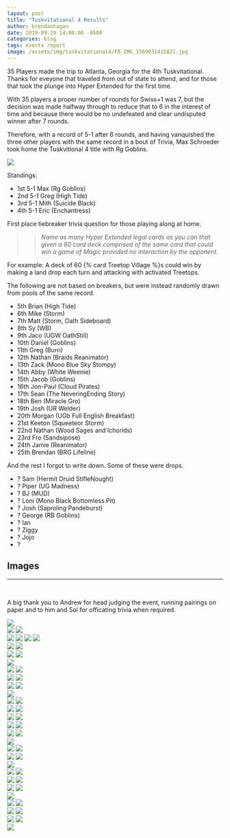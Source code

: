 ```yaml
---
layout: post
title: "Tuskvitational 4 Results"
author: brendanhagan
date: 2019-09-29 14:00:00 -0500
categories: blog
tags: events report
image: /assets/img/tuskvitational4/FB_IMG_1569031415821.jpg
---
```


35 Players made the trip to Atlanta, Georgia for the 4th Tuskvitational. Thanks for eveyone that traveled from out of state to attend, and for those that took the plunge into Hyper Extended for the first time.

With 35 players a proper number of rounds for Swiss+1 was 7, but the decision was made halfway through to reduce that to 6 in the interest of time and because there would be no undefeated and clear undisputed winner after 7 rounds.

Therefore, with a record of 5-1 after 6 rounds, and having vanquished the three other players with the same record in a bout of Trivia, Max Schroeder took home the Tuskvitional 4 title with Rg Goblins.

<img src="/assets/img/tuskvitational4/IMG_20190920_220300.jpg">

Standings:

- 1st 5-1 Max (Rg Goblins)
- 2nd 5-1 Greg (High Tide)
- 3rd 5-1 Mith (Suicide Black)
- 4th 5-1 Eric (Enchantress)

First place tiebreaker trivia question for those playing along at home.

>> _Name as many Hyper Extended legal cards as you can that given a 60 card deck comprised of the same card that could win a game of Magic provided no interaction by the opponent._

For example: A deck of 60 {% card Treetop Village %}s could win by making a land drop each turn and attacking with activated Treetops.

The following are not based on breakers, but were instead randomly drawn from pools of the same record.

- 5th Brian (High Tide)
- 6th Mike (Storm)
- 7th Matt (Storm, Oath Sideboard)
- 8th Sy (WB)
- 9th Jaco (UGW OathStill)
- 10th Daniel (Goblins)
- 11th Greg (Burn)
- 12th Nathan (Braids Reanimator)
- 13th Zack (Mono Blue Sky Stompy)
- 14th Abby (White Weenie)
- 15th Jacob (Goblins)
- 16th Jon-Paul (Cloud Pirates)
- 17th Sean (The NeveringEnding Story)
- 18th Ben (Miracle Gro)
- 19th Josh (UR Welder)
- 20th Morgan (UGb Full English Breakfast)
- 21st Keeton (Squeeteor Storm)
- 22nd Nathan (Wood Sages and Ichorids)
- 23rd Fro (Sandsipose)
- 24th Jamie (Reanimator)
- 25th Brendan (BRG Lifeline)

And the rest I forgot to write down. Some of these were drops.

- ? Sam (Hermit Druid StifleNought)
- ? Piper (UG Madness)
- ? BJ (MUD)
- ? Loni (Mono Black Bottomless Pit)
- ? Josh (Saproling Pandeburst)
- ? George (RB Goblins)
- ? Ian
- ? Ziggy
- ? Jojo
- ?

<h2>Images</h2>
<hr/>
<br/>

A big thank you to Andrew for head judging the event, running pairings on paper and to him and Sol for officating trivia when required.

<div class="image-set">
    <img src="/assets/img/tuskvitational4/IMG_20190920_181908.jpg">
    <div class="image-pair">
        <img src="/assets/img/tuskvitational4/IMG_20190920_215812.jpg">
        <img src="/assets/img/tuskvitational4/IMG_20190920_215233.jpg">
    </div>
</div>

<div class="image-set">
    <img src="/assets/img/tuskvitational4/IMG_20190920_202928.jpg">
    <img src="/assets/img/tuskvitational4/IMG_20190920_153629.jpg">
    <img src="/assets/img/tuskvitational4/IMG_20190920_154207.jpg">
    <img src="/assets/img/tuskvitational4/IMG_20190920_154205.jpg">
    <div class="image-pair">
        <img src="/assets/img/tuskvitational4/IMG_20190920_164944.jpg">
        <img src="/assets/img/tuskvitational4/IMG_20190920_164949.jpg">
    </div>
    <div class="image-pair">
        <img src="/assets/img/tuskvitational4/IMG_20190920_155849.jpg">
        <img src="/assets/img/tuskvitational4/IMG_20190920_165736.jpg">
    </div>
    <img src="/assets/img/tuskvitational4/IMG_20190920_180122.jpg">
    <div class="image-pair">
        <img src="/assets/img/tuskvitational4/IMG_20190920_165220.jpg">
        <img src="/assets/img/tuskvitational4/IMG_20190920_181657.jpg">
    </div>
    <div class="image-pair">
        <img src="/assets/img/tuskvitational4/IMG_20190920_181648.jpg">
        <img src="/assets/img/tuskvitational4/IMG_20190920_181706.jpg">
    </div>
    <div class="image-pair">
        <img src="/assets/img/tuskvitational4/IMG_20190920_181651.jpg">
        <img src="/assets/img/tuskvitational4/IMG_20190920_181701.jpg">
    </div>
    <img src="/assets/img/tuskvitational4/IMG_20190920_165734.jpg">
    <div class="image-pair">
        <img src="/assets/img/tuskvitational4/IMG_20190920_181644.jpg">
        <img src="/assets/img/tuskvitational4/IMG_20190920_181713.jpg">
    </div>
    <div class="image-pair">
        <img src="/assets/img/tuskvitational4/IMG_20190920_181812.jpg">
        <img src="/assets/img/tuskvitational4/IMG_20190920_181818.jpg">
    </div>
    <div class="image-pair">
        <img src="/assets/img/tuskvitational4/IMG_20190920_181828.jpg">
        <img src="/assets/img/tuskvitational4/IMG_20190920_181831.jpg">
    </div>
    <div class="image-pair">
        <img src="/assets/img/tuskvitational4/IMG_20190920_181847.jpg">
        <img src="/assets/img/tuskvitational4/IMG_20190920_181902.jpg">
    </div>
    <div class="image-pair">
        <img src="/assets/img/tuskvitational4/IMG_20190920_181841.jpg">
        <img src="/assets/img/tuskvitational4/IMG_20190920_182328.jpg">
    </div>
    <img src="/assets/img/tuskvitational4/IMG_20190920_161508.jpg">
    <div class="image-pair">
        <img src="/assets/img/tuskvitational4/IMG_20190920_191908.jpg">
        <img src="/assets/img/tuskvitational4/IMG_20190920_192723.jpg">
    </div>
    <div class="image-pair">
        <img src="/assets/img/tuskvitational4/IMG_20190920_183309.jpg">
        <img src="/assets/img/tuskvitational4/IMG_20190920_193716.jpg">
    </div>
    <img src="/assets/img/tuskvitational4/IMG_20190920_194214.jpg">
    <div class="image-pair">
        <img src="/assets/img/tuskvitational4/IMG_20190920_192736.jpg">
        <img src="/assets/img/tuskvitational4/IMG_20190920_202619.jpg">
    </div>
    <div class="image-pair">
        <img src="/assets/img/tuskvitational4/IMG_20190920_201453.jpg">
        <img src="/assets/img/tuskvitational4/IMG_20190920_203916.jpg">
    </div>
    <div class="image-pair">
        <img src="/assets/img/tuskvitational4/IMG_20190920_202622.jpg">
        <img src="/assets/img/tuskvitational4/IMG_20190920_212643.jpg">
    </div>
    <img src="/assets/img/tuskvitational4/IMG_20190920_191906.jpg">
    <div class="image-pair">
        <img src="/assets/img/tuskvitational4/IMG_20190920_211322.jpg">
        <img src="/assets/img/tuskvitational4/IMG_20190920_215049.jpg">
    </div>
    <div class="image-pair">
        <img src="/assets/img/tuskvitational4/IMG_20190920_213422.jpg">
        <img src="/assets/img/tuskvitational4/IMG_20190920_213428.jpg">
    </div>
    <div class="image-pair">
        <img src="/assets/img/tuskvitational4/IMG_20190920_181913.jpg">
        <img src="/assets/img/tuskvitational4/IMG_20190920_181924.jpg">
    </div>
    <img src="/assets/img/tuskvitational4/FB_IMG_1569031415821.jpg">
</div>

